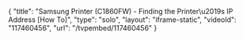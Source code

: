{
    "title": "Samsung Printer (C1860FW) - Finding the Printer\u2019s IP Address [How To]",
    "type": "solo",
    "layout": "iframe-static",
    "videoId": "117460456",
    "url": "\/tvpembed\/117460456"
}